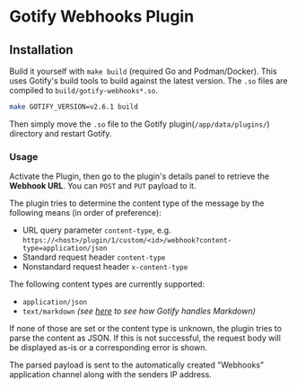 # Gotify Webhooks Plugin

## Installation

Build it yourself with `make build` (required Go and Podman/Docker). This uses Gotify's build tools to build against the latest version. The `.so` files are compiled to `build/gotify-webhooks*.so`.

```bash
make GOTIFY_VERSION=v2.6.1 build
```

Then simply move the `.so` file to the Gotify plugin(`/app/data/plugins/`) directory and restart Gotify.

### Usage

Activate the Plugin, then go to the plugin's details panel to retrieve the **Webhook URL**. You can `POST` and `PUT` payload to it.

The plugin tries to determine the content type of the message by the following means (in order of preference):

- URL query parameter `content-type`, e.g. `https://<host>/plugin/1/custom/<id>/webhook?content-type=application/json`
- Standard request header `content-type`
- Nonstandard request header `x-content-type`

The following content types are currently supported:

- `application/json`
- `text/markdown` _(see [here](https://gotify.net/docs/msgextras#clientdisplay) to see how Gotify handles Markdown)_

If none of those are set or the content type is unknown, the plugin tries to parse the content as JSON. If this is not successful, the request body will be displayed as-is or a corresponding error is shown.

The parsed payload is sent to the automatically created "Webhooks" application channel along with the senders IP address.
